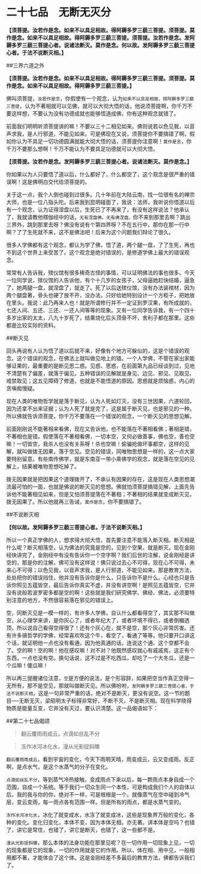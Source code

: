 # 二十七品　无断无灭分

**【须菩提。汝若作是念。如来不以具足相故。得阿耨多罗三藐三菩提。须菩提。莫作是念。如来不以具足相故。得阿耨多罗三藐三菩提。须菩提。汝若作是念。发阿耨多罗三藐三菩提心者。说诸法断灭。莫作是念。何以故。发阿耨多罗三藐三菩提心者。于法不说断灭相。】**
 
##三界六道之外

**【须菩提。汝若作是念。如来不以具足相故。得阿耨多罗三藐三菩提。须菩提。莫作是念。如来不以具足相故。得阿耨多罗三藐三菩提。】**

佛叫须菩提，`汝若作是念`，你假使有一个观念，认为`如来不以具足相故，得阿耨多罗三藐三菩提`，认为不著相就可以见佛，就可以大彻大悟的话，他说须菩提啊，你千万不要这样想，不要认为没有功德成就也能够悟道成佛，你有这种观念就错了。

前面我们明明听须菩提讲的嘛！不要以三十二相见如来。佛则说若以色见我，以音声求我，是人行邪道，不能见如来。可是佛现在又说，须菩提你不要搞错了啊，假如你认为不具足一切功德圆满就能大彻大悟的话，须菩提你注意啊！`莫作是言`，你千万不要那么想啊！千万不能认为不要具足功德就可以大彻大悟。

**【须菩提。汝若作是念。发阿耨多罗三藐三菩提心者。说诸法断灭。莫作是念。】**

你如果以为人只要悟了道以后，什么都好了，什么都空了，这个观念是很严重的错误啊！这是佛明白交代给须菩提的。

关于这一点，我个人倒也碰到过很多。几十年前在大陆云南，找一位很有名的禅宗大师，也是一位八指头陀。后来我到昆明碰面了，我说：法师，我听说你悟道以后有一个观念，认为证得涅盘以后，生死已了不再来了，有没有这样说法？他承认了，我就请教他楞伽经中的话，`无有涅盘佛。无有佛涅盘。`你不来到那里去啊？跳出三界外，跳到那里去呀？佛没有说有个第四界呀？不在五行中，那你在那一行中啊？了了生死就不来，这不是佛法吧！后来为这个问题我们辩论了很久。

很多人学佛都有这个观念，都认为学了佛，悟了道，两个腿一盘，了了生死，再也不到这个世界上来受苦了。这个观念是绝对错误的，是修道学佛上最大的错误观念。

常常有人告诉我，殡仪馆有很多稀奇古怪的事情，可以证明佛法的事也很多。今天一位同学说，殡仪馆的人告诉他，有个十几岁的女孩子，父母逼她赶快结婚，逼急了，她两腿一盘，就涅盘了，就走了。死了以后送殡仪馆，没有办法装棺材，因为两个腿盘著，骨头也硬了放不开，没办法，只好给她特别设计一个方柜子，把她放在里头。我说：此乃再来人也！就是所谓修行并不一定证到罗汉果，有所成就的，七还人间、五还、三还、一还人间等等的现象。又有一位同学告诉我，有一个四十多岁出家的太太，八九十岁死了，结果烧化后头顶骨不坏，舍利子都在那里。这些都是比较实际的资料。
 
##断灭见

回头再说有人认为悟了道以后就不来，好像有个地方可躲似的，这是个错误的观念。这个错误的观念，在佛法上就叫做见地上的错。一个人学佛，不管在家出家能够证果的，最重要的是断见思二惑。见惑、思惑，在前面第九品已经谈到过，见地不清楚有了偏差，就落于偏见。五种错误的见解就是身见、边见、邪见、见取见、戒禁取见；这五见障碍了修道，也就是不能悟道的原因。思惑就是烦恼惑，内心的贪嗔痴慢疑。

现在人类的唯物哲学就是落于断见，认为人死如灯灭，没有三世因果，六道轮回，因为还拿不出来证据；认为人死了就是完了，这是属于断灭见，也是邪见的一种。所以佛就告诉须菩提，你千万不要落在一个错误的观念，一个断灭见的思想见解。

前面刚刚说不能著相来看佛，现在又告诉他，也不能落在不著相看佛；著相是错，不著相也是错。假使落在不著相看佛，一切本空，又何必做善事，佛也空，善也空嘛！一切皆空，我杀人也没有关系呀！杀也空嘛！偷骗抢做坏事都空，这样的见解，就叫做拨无因果，落于空见。空见的错误，同唯物思想是一样的，这一点大家要特别留意。有些南传佛学，就是东南亚一带小乘佛学的观念，就是落在空见的见解上，结果被唯物思想吃掉了。

拨无因果就是把因果这个道理拨开了，不承认有因果的存在，这是现在人类思想潮流最可怕的一面，也就是佛说的断灭见的思想。佛就怕须菩提搞错见解，上面先告诉他不能著相见如来，但是又怕须菩提落在不著相；不著相的结果就变成断灭见，拨无因果了。所以他就再三告诫，`莫作是念`，你不要搞错了。
 
##不说断灭相

**【何以故。发阿耨多罗三藐三菩提心者。于法不说断灭相。】**

所以一个真正学佛的人，想求得大彻大悟，首先要注意不能落入断灭相。断灭相是什么呢？断灭相落空，认为佛法的究竟是空的，见到个空果，就是断灭。现在金刚经快讲完了，金刚经中有没有告诉你一个空字啊？我们后世的注解，说金刚经是讲空的，那是你的注解，佛可没有这样说！佛只说过去心不可得，现在心不可得，未来心不可得；以色见我，以音声求我，是人行邪道，不能见如来。那是教育方法，处处把你的错误挡住，他并没有告诉你是什么，只告诉你不是什么。心经也只是告诉你照见五蕴皆空，最后告诉你真实不虚，并没有讲空啊！是照见五蕴皆空，它并没有说般若波罗密多都是空的啊！这些就是我们研究佛学、佛经、佛法，必须要特别注意的地方，不然很容易落在邪见的错误上。

空，同断灭见是一模一样的，有许多人学佛，自认什么都看得空了，其实那不叫做空，从心理学来讲，是你灰心了，或者年纪大了，或者环境不得已，或者倒楣透顶，所以说自己看得空得很了！还有个灰心在，就不是空，那个灰心非常厉害。还有许多搞哲学的学佛，经常喜欢吹这个牛，看空了，看通了等等。他只要开口讲这个话，就证明他一点也没有看通，因为他真通的话，连说这个通、这个空都不会了。空的啊！空的啊！他在感叹嘛！对不对？他既然感叹就心有戚戚焉，这正有个东西，一点也没有空。换句话说，这不过是不吃西瓜，却吃了一个大冬瓜，还是一个瓜嘛！傻瓜嘛！

所以再三提醒诸位注意，`空`是方便的说法，是个形容辞，如果把空当作真正空得一无所有，那不是空见，那就叫做断灭见。所以佛吩咐，`发阿耨多罗三藐三菩提心者，于法不说断灭相`，这是一句非常严重的话，绝对不是断灭，更没有说空。这一节的题目──无断无灭，梁昭明太子标得非常好，不断不灭，不是断灭相。现在科学晓得物质是能量互变，它并没有灭过，要认识清楚。这一品偈语如下：
 
##第二十七品偈颂

>翻云覆雨雨成云，点滴如丝乱不分

>冻作冰河冰化水，漫从光影捉斜曛

`翻云覆雨雨成云`，看到宇宙的变化，今天下雨明天晴，雨变成云，云又变成雨。反正啊，是点水气，是这个水蒸气的分子在变化。

`点滴如丝乱不分`，等到蒸气冷热接触，变成雨点下来以后，每一颗雨点本身自成一个范围，自成一个系统。等于我们一切众生同一个本性，可是构成我们个人的自体以后，我的我与你的你，绝对不一样，可是根根是一个。就像蒸气在空中碰到冷气层，变云变雨，每一雨点各有范围一样。但是所有的雨点，都是水蒸气变的。

`冻作冰河冰化水`，冰化了就变成水，水冻了就变成冰，这些是现象界万般的变化，各种的变化。变化归变化，本体不变，因为本体无相，亦无著。讲本体是空吗？也错了，讲它是常住，也错了，讲它是断灭，也错了，这一些都不是。

`漫从光影捉斜曛`，那么本体的法身功能在那里见呢？在一切作用一切现象上见，一切的现象都是它的现象，一切的作用就是它的作用。所以，体在相、用中见，一般相用都不著，才能体会了这个体。这是金刚经差不多最后的教育方法，佛都告诉我们了。

